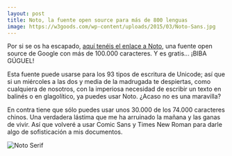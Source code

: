 ```yaml
--- 
layout: post 
title: Noto, la fuente open source para más de 800 lenguas 
image: https://w3goods.com/wp-content/uploads/2015/03/Noto-Sans.jpg 
--- 
```

Por si se os ha escapado, [aquí tenéis el enlace a Noto](https://www.google.com/get/noto/), una fuente open source de Google con más de 100.000 caracteres. Y es gratis... ¡BIBA GÚGUEL! 

Esta fuente puede usarse para los 93 tipos de escritura de Unicode; así que si un miércoles a las dos y media de la madrugada te despiertas, como cualquiera de nosotros, con la imperiosa necesidad de escribir un texto en balinés o en glagolítico, ya puedes usar Noto. ¿Acaso no es una maravilla?  

En contra tiene que sólo puedes usar unos 30.000 de los 74.000 caracteres chinos. Una verdadera lástima que me ha arruinado la mañana y las ganas de vivir. Así que volveré a usar Comic Sans y Times New Roman para darle algo de sofisticación a mis documentos.  

![Noto Serif](http://imgs.abduzeedo.com/files/ffff/216/noto.jpg)

